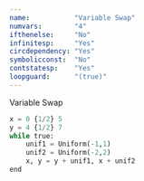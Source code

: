 ```yaml
---
name:           "Variable Swap"
numvars:        "4"
ifthenelse:     "No"
infinitesp:     "Yes"
circdependency: "Yes"
symbolicconst:  "No"
contstatesp:    "Yes"
loopguard:      "(true)"
---
```


Variable Swap

```python
x = 0 {1/2} 5
y = 4 {1/2} 7
while true:
    unif1 = Uniform(-1,1)
    unif2 = Uniform(-2,2)
    x, y = y + unif1, x + unif2
end
```
